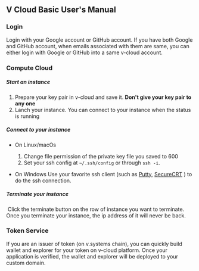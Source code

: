 ## V Cloud Basic User's Manual 
### Login

Login with your Google account or GitHub account. If you have both Google and GitHub account, when emails associated with them are same, you can either login with Google or GitHub into a same v-cloud account.

### Compute Cloud

##### Start an instance

1. Prepare your key pair in v-cloud and save it. **Don't give your key pair to any one**
2. Lanch your instance. You can connect to your instance when the status is running

##### Connect to your instance
   - On Linux/macOs
      1. Change file permission of the private key file you saved to 600
      2. Set your ssh config at `~/.ssh/config` or through `ssh -i`.

   - On Windows
      Use your favorite ssh client (such as [Putty](https://www.chiark.greenend.org.uk/~sgtatham/putty/latest.html), [SecureCRT](https://www.vandyke.com/products/securecrt/) ) to do the ssh connection.

##### Terminate your instance

​	Click the terminate button on the row of instance you want to terminate. Once you terminate your instance, the ip address of it will never be back.

### Token Service

If you are an issuer of token (on v.systems chain), you can quickly build wallet and explorer for your token on v-cloud platform. Once your application is verified, the wallet and explorer will be deployed to your custom domain.

